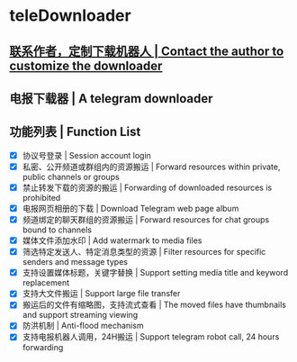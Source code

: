# teleDownloader
## [联系作者，定制下载机器人 | Contact the author to customize the downloader ](https://t.me/Saturday_test)
## 电报下载器 | A telegram downloader
## 功能列表 | Function List
- [x] 协议号登录 | Session account login
- [x] 私密、公开频道或群组内的资源搬运 | Forward resources within private, public channels or groups
- [x] 禁止转发下载的资源的搬运 | Forwarding of downloaded resources is prohibited
- [x] 电报网页相册的下载 | Download Telegram web page album
- [x] 频道绑定的聊天群组的资源搬运 | Forward resources for chat groups bound to channels
- [x] 媒体文件添加水印 | Add watermark to media files
- [x] 筛选特定发送人、特定消息类型的资源 | Filter resources for specific senders and message types
- [x] 支持设置媒体标题，关键字替换 | Support setting media title and keyword replacement
- [x] 支持大文件搬运 | Support large file transfer
- [x] 搬运后的文件有缩略图，支持流式查看 | The moved files have thumbnails and support streaming viewing
- [x] 防洪机制 | Anti-flood mechanism
- [x] 支持电报机器人调用，24H搬运 | Support telegram robot call, 24 hours forwarding
